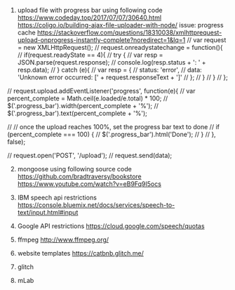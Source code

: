 1.  upload file with progress bar using following code
https://www.codeday.top/2017/07/07/30640.html
https://coligo.io/building-ajax-file-uploader-with-node/
issue: progress cache
https://stackoverflow.com/questions/18310038/xmlhttprequest-upload-onprogress-instantly-complete?noredirect=1&lq=1
//   var request = new XMLHttpRequest();
//   request.onreadystatechange = function(){
//       if(request.readyState == 4){
//           try {
//               var resp = JSON.parse(request.response);
//               console.log(resp.status + ': ' + resp.data);
//           } catch (e){
//               var resp = {
//                   status: 'error',
//                   data: 'Unknown error occurred: [' + request.responseText + ']'
//               };
//           }
//       }
//   };

//   request.upload.addEventListener('progress', function(e){
//       var percent_complete = Math.ceil(e.loaded/e.total) * 100;
//       $('.progress_bar').width(percent_complete + '%');
//       $('.progress_bar').text(percent_complete + '%');

//       // once the upload reaches 100%, set the progress bar text to done
//       if (percent_complete === 100) {
//         $('.progress_bar').html('Done');
//       }
//   }, false);

//   request.open('POST', '/upload');
//   request.send(data);

2.  mongoose using following source code
https://github.com/bradtraversy/bookstore
https://www.youtube.com/watch?v=eB9Fq9I5ocs

3.  IBM speech api restrictions
https://console.bluemix.net/docs/services/speech-to-text/input.html#input

4.  Google API restrictions
https://cloud.google.com/speech/quotas

5.  ffmpeg
http://www.ffmpeg.org/

6.  website templates
https://catbnb.glitch.me/

7.  glitch

8.  mLab
